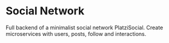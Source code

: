 # Social Network
Full backend of a minimalist social network PlatziSocial. Create microservices with users, posts, follow and interactions.
